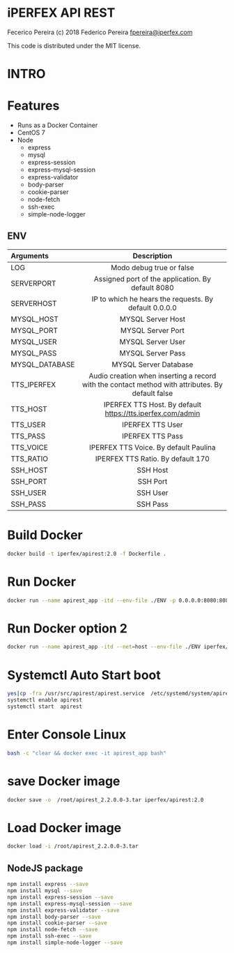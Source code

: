 # iPERFEX API REST

Fecerico Pereira (c) 2018
Federico Pereira <fpereira@iperfex.com>

This code is distributed under the MIT license.

# INTRO

# Features
- Runs as a Docker Container
- CentOS 7
- Node
    - express
    - mysql
    - express-session
    - express-mysql-session
    - express-validator
    - body-parser
    - cookie-parser
    - node-fetch
    - ssh-exec
    - simple-node-logger

## ENV

| Arguments  | Description  |
| :------------ |:------------------------------------------------: 
| LOG  | Modo debug true or false |
| SERVERPORT  | Assigned port of the application. By default 8080 |
| SERVERHOST  | IP to which he hears the requests. By default 0.0.0.0 |
| MYSQL_HOST  | MYSQL Server Host |
| MYSQL_PORT  | MYSQL Server Port |
| MYSQL_USER  | MYSQL Server User |
| MYSQL_PASS  | MYSQL Server Pass |
| MYSQL_DATABASE | MYSQL Server Database |
| TTS_IPERFEX | Audio creation when inserting a record with the contact method with attributes. By default false |
| TTS_HOST | IPERFEX TTS Host. By default https://tts.iperfex.com/admin |
| TTS_USER | IPERFEX TTS User |
| TTS_PASS | IPERFEX TTS Pass |
| TTS_VOICE  | IPERFEX TTS Voice. By default Paulina |
| TTS_RATIO  | IPERFEX TTS Ratio. By default 170 |
| SSH_HOST  | SSH Host |
| SSH_PORT  | SSH Port |
| SSH_USER  | SSH User |
| SSH_PASS  | SSH Pass |

# Build Docker

```bash
docker build -t iperfex/apirest:2.0 -f Dockerfile .
```

# Run Docker
```bash
docker run --name apirest_app -itd --env-file ./ENV -p 0.0.0.0:8080:8080/tcp  iperfex/apirest:2.0
```
# Run Docker option 2
```bash
docker run --name apirest_app -itd --net=host --env-file ./ENV iperfex/apirest:2.0
```

# Systemctl Auto Start boot
```bash
yes|cp -fra /usr/src/apirest/apirest.service  /etc/systemd/system/apirest.service
systemctl enable apirest
systemctl start  apirest
```

# Enter Console Linux
```bash
bash -c "clear && docker exec -it apirest_app bash"
```

# save Docker image
```bash
docker save -o  /root/apirest_2.2.0.0-3.tar iperfex/apirest:2.0
```
# Load Docker image
```bash
docker load -i /root/apirest_2.2.0.0-3.tar
```

## NodeJS package

```bash
npm install express --save
npm install mysql --save
npm install express-session --save
npm install express-mysql-session --save
npm install express-validator --save
npm install body-parser --save
npm install cookie-parser --save
npm install node-fetch --save
npm install ssh-exec --save
npm install simple-node-logger --save
```
